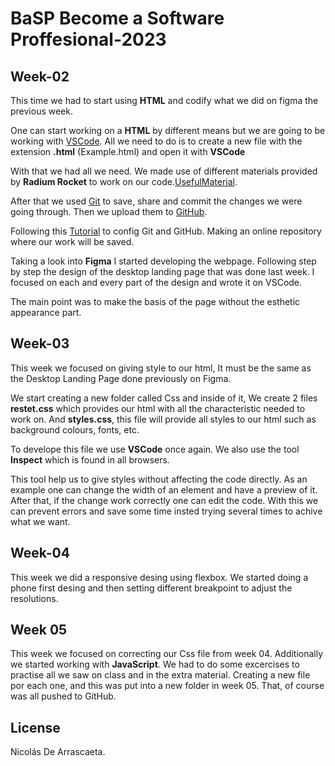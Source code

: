 # BaSP Become a Software Proffesional-2023 



## Week-02

This time we had to start using **HTML** and codify what we did on figma the previous week.


One can start working on a **HTML** by different means but we are going to be working with [VSCode](https://code.visualstudio.com/). All we need to do is to create a new file with the extension **.html** (Example.html) and open it with  **VSCode**

With that we had all we need. We made use of different materials provided by **Radium Rocket** to work on our code.[UsefulMaterial](https://drive.google.com/file/d/1F3N_BfRoy34ZgJZujENfuFOm-qxuko9T/view).

After that we used [Git](https://git-scm.com/) to save, share and commit the changes we were  going through. Then we upload them to [GitHub](https://github.com/). 

Following this [Tutorial](https://youtu.be/vGK-lWIs3sA) to config Git and GitHub. Making an online repository where our work will be saved.

Taking a look into **Figma** I started developing the webpage. Following step by step the design of the desktop landing page that was done last week. I focused on each and every part of the design and wrote it on VSCode. 

The main point was to make the basis of the page without the esthetic appearance part.

## Week-03

This week we focused on giving style to our html, It must be the same as the Desktop Landing Page done previously on Figma.

We start creating a new folder called Css and inside of it, We create 2 files **restet.css** which provides our html with all the characteristic needed to work on.
And **styles.css**, this file will provide all styles to our html such as background colours, fonts, etc.

To develope this file we use **VSCode** once again. We also use the tool **Inspect** which is found in all browsers.

This tool help us to give styles without affecting the code directly. As an example one can change the width of an element and have a preview of it. After that, if the change work correctly one can edit the code. With this we can prevent errors and save some time insted trying several times to achive what we want. 

## Week-04

This week we did a responsive desing using flexbox. We started doing a phone first desing and then setting different breakpoint to adjust the resolutions.

## Week 05

This week we focused on correcting our Css file from week 04. Additionally we started working with **JavaScript**. We had to do some excercises to practise all we saw on class and in the extra material. Creating a new file por each one, and this was put into a new folder in week 05. That, of course was all pushed to GitHub. 
 





## License

Nicolás De Arrascaeta.









